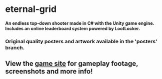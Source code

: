 # eternal-grid
#### An endless top-down shooter made in C# with the Unity game engine. Includes an online leaderboard system powered by LootLocker.
### Original quality posters and artwork available in the 'posters' branch.
## View the [game site](http://desolaterobot.itch.io/eternal-grid) for gameplay footage, screenshots and more info!
